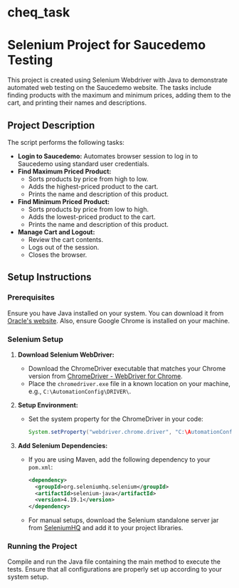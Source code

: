 # cheq_task
# Selenium Project for Saucedemo Testing

This project is created using Selenium Webdriver with Java to demonstrate automated web testing on the Saucedemo website. The tasks include finding products with the maximum and minimum prices, adding them to the cart, and printing their names and descriptions.

## Project Description

The script performs the following tasks:

- **Login to Saucedemo:** Automates browser session to log in to Saucedemo using standard user credentials.
- **Find Maximum Priced Product:**
  - Sorts products by price from high to low.
  - Adds the highest-priced product to the cart.
  - Prints the name and description of this product.
- **Find Minimum Priced Product:**
  - Sorts products by price from low to high.
  - Adds the lowest-priced product to the cart.
  - Prints the name and description of this product.
- **Manage Cart and Logout:**
  - Review the cart contents.
  - Logs out of the session.
  - Closes the browser.

## Setup Instructions

### Prerequisites

Ensure you have Java installed on your system. You can download it from [Oracle's website](https://www.oracle.com/java/technologies/javase-jdk11-downloads.html). Also, ensure Google Chrome is installed on your machine.

### Selenium Setup

1. **Download Selenium WebDriver:**
   - Download the ChromeDriver executable that matches your Chrome version from [ChromeDriver - WebDriver for Chrome](https://sites.google.com/a/chromium.org/chromedriver/).
   - Place the `chromedriver.exe` file in a known location on your machine, e.g., `C:\AutomationConfig\DRIVER\`.

2. **Setup Environment:**
   - Set the system property for the ChromeDriver in your code:
     ```java
     System.setProperty("webdriver.chrome.driver", "C:\AutomationConfig\DRIVER\chromedriver.exe");
     ```

3. **Add Selenium Dependencies:**
   - If you are using Maven, add the following dependency to your `pom.xml`:
     ```xml
     <dependency>
       <groupId>org.seleniumhq.selenium</groupId>
       <artifactId>selenium-java</artifactId>
       <version>4.19.1</version>
     </dependency>
     ```
   - For manual setups, download the Selenium standalone server jar from [SeleniumHQ](https://www.selenium.dev/downloads/) and add it to your project libraries.

### Running the Project

Compile and run the Java file containing the main method to execute the tests. Ensure that all configurations are properly set up according to your system setup.
 
